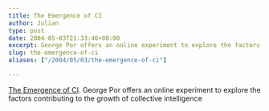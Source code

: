 ```yaml
---
title: The Emergence of CI
author: Julian
type: post
date: 2004-05-03T21:33:46+00:00
excerpt: George Por offers an online experiment to explore the factors contributing to the growth of collective intelligence
slug: the-emergence-of-ci 
aliases: ["/2004/05/03/the-emergence-of-ci"]

---
```

[The Emergence of CI][1]. George Por offers an online experiment to explore the factors contributing to the growth of collective intelligence

 [1]: https://www.community-intelligence.com/blogs/public/archives/000251.html